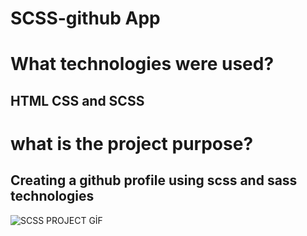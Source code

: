 # SCSS-github App


# What technologies were used?

## HTML CSS and SCSS

# what is the project purpose?

## Creating a github profile using scss and sass technologies

![SCSS PROJECT GİF](screen_gif.gif)

